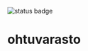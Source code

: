 ![status badge](https://github.com/ogkristi/ohtuvarasto/actions/workflows/main.yml/badge.svg)
# ohtuvarasto
